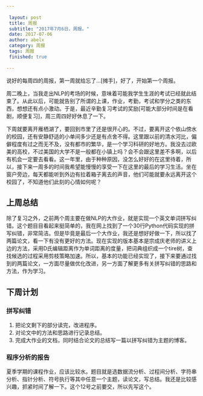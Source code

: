 ```yaml
---
 
 layout: post
 title: 周报
 subtitle: "2017年7月6日，周报。"
 date: 2017-07-06 
 author: abelx 
 category: 周报
 tags: 周报
 finished: true 
 
--- 
```


说好的每周四的周报，第一周就给忘了...[摊手]，好了，开始第一个周报。

周二晚上，当我走出NLP的考场的时候，意味着可能我学生生涯的考试已经就此结束了。从此以后，可能就告别了所谓的上课，作业，考勤，考试和学分之类的东西，想想还有点小激动。于是，最近辛勤复习考试的奖励[可能大部分时间是在看剧，顺便复习]，周三周四好好休息了一下。

下周就要离开雁栖湖了，要回到市里了还是很开心的。不过，要离开这个依山傍水的校园，还有安静舒适的小单间多少还是有点舍不得。这里跟以前的清水河比，偏僻程度有过之而无不及，没有都市的繁华，是一个学习科研的好地方。我没去过欧美的高校，不过美国的大学不是一般都在小镇上吗？会不会跟这里差不多啊，以后有机会一定要去看看。这一年里，由于种种原因，没怎么好好的在这里待着，所以，接下来一周多的时间我希望能慢慢的享受一下在这里的最后的学习生活。坐在窗户旁边，每天都能听到外边有拉着箱子离去的声音，他们可能就要永远离开这个校园了，不知道他们此刻的心情如何呢？

## 上周总结
除了复习之外，之前两个周主要在做NLP的大作业，就是实现一个英文单词拼写纠错。这个题目目看起来挺简单的，我在网上找到了一个30行Python代码实现的拼写纠错，非常简洁。但是毕竟是最后一个大作业，我还是想好好做一下，所以找了两篇论文，看一下有没有更好的方法。现在实现的版本基本是宗成庆老师的讲义上边的方法，采用D氏编辑距离作为单词距离的度量，把词典组织成一个tire树，查找候选的过程采用剪枝策略加速。所以，基本的功能已经实现了，接下来要通过找到的两篇论文，一方面尽量做优化改进，另一方面了解更多有关拼写纠错的思路和方法，作为学习。

## 下周计划
### 拼写纠错
1. 把论文剩下的部分读完，改进程序。
2. 对论文中的方法和思路进行记录总结。
3. 完成大作业的文档，同时结合论文的总结写一篇以拼写纠错为主题的博客。

### 程序分析的报告
夏季学期的课程作业，应该比较水。题目就是选数据流分析、过程间分析、字符串分析、指针分析、符号执行等其中任意一个主题，读论文，写总结。我还是比较感兴趣，抓紧时间了解一下。这个12号之前要交，所以先写这个。
